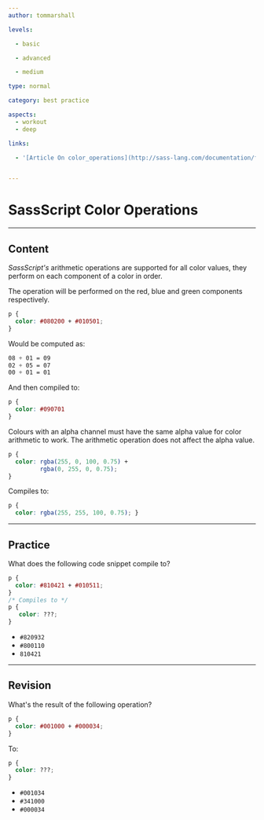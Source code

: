 ```yaml
---
author: tommarshall

levels:

  - basic

  - advanced

  - medium

type: normal

category: best practice

aspects:
  - workout
  - deep

links:

  - '[Article On color_operations](http://sass-lang.com/documentation/file.SASS_REFERENCE.html#color_operations){article}'


---
```


# SassScript Color Operations

---
## Content

*SassScript's* arithmetic operations are supported for all color values, they perform on each component of a color in order.

The operation will be performed on the red, blue and green components respectively.

```css
p {
  color: #080200 + #010501;
}
```
Would be computed as:
```css
08 + 01 = 09
02 + 05 = 07
00 + 01 = 01
```
And then compiled to:
```css
p {
  color: #090701
}
```
Colours with an alpha channel must have the same alpha value for color arithmetic to work. The arithmetic operation does not affect the alpha value.
```css
p {
  color: rgba(255, 0, 100, 0.75) +
         rgba(0, 255, 0, 0.75);
}
```
Compiles to:
```css
p {
  color: rgba(255, 255, 100, 0.75); }
```

---
## Practice

What does the following code snippet compile to?

```css
p {
  color: #810421 + #010511;
}
/* Compiles to */
p {
   color: ???;
}
```

* `#820932`
* `#800110`
* `810421`

---
## Revision

What's the result of the following operation?
```css
p {
  color: #001000 + #000034;
}
```
To:
```css
p {
  color: ???;
}
```


* `#001034`
* `#341000`
* `#000034`
